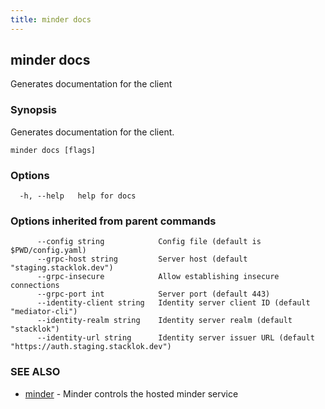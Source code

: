 ```yaml
---
title: minder docs
---
```

## minder docs

Generates documentation for the client

### Synopsis

Generates documentation for the client.

```
minder docs [flags]
```

### Options

```
  -h, --help   help for docs
```

### Options inherited from parent commands

```
      --config string            Config file (default is $PWD/config.yaml)
      --grpc-host string         Server host (default "staging.stacklok.dev")
      --grpc-insecure            Allow establishing insecure connections
      --grpc-port int            Server port (default 443)
      --identity-client string   Identity server client ID (default "mediator-cli")
      --identity-realm string    Identity server realm (default "stacklok")
      --identity-url string      Identity server issuer URL (default "https://auth.staging.stacklok.dev")
```

### SEE ALSO

* [minder](minder.md)	 - Minder controls the hosted minder service

